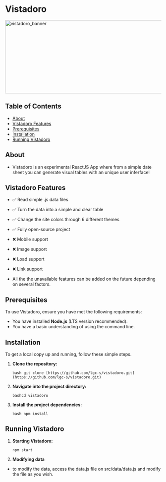 # Vistadoro

<img width="1568" height="236" alt="vistadoro_banner" src="https://github.com/user-attachments/assets/79790be1-6cc2-4743-b047-d14313721ece" />

## Table of Contents

* [About](#about)
* [Vistadoro Features](#vistadoro-features)
* [Prerequisites](#prerequisites)
* [Installation](#installation)
* [Running Vistadoro](#running-vistadoro)

## About
- Vistadoro is an experimental ReactJS App where from a simple date sheet you can generate visual tables with an unique user inferface!

## Vistadoro Features
- ✅ Read simple .js data files
- ✅ Turn the data into a simple and clear table
- ✅ Change the site colors through 6 different themes
- ✅ Fully open-source project
- ❌ Mobile support
- ❌ Image support
- ❌ Load support
- ❌ Link support

- All the the unavailable features can be added on the future depending on several factors.

## Prerequisites

To use Vistadoro, ensure you have met the following requirements:

* You have installed **Node.js** (LTS version recommended).
* You have a basic understanding of using the command line.

## Installation

To get a local copy up and running, follow these simple steps.

1.  **Clone the repository:**

    ```bash git clone [https://github.com/lgc-s/vistadoro.git](https://github.com/lgc-s/vistadoro.git)```

2.  **Navigate into the project directory:**

    ```bashcd vistadoro```

3.  **Install the project dependencies:**

    ```bash npm install```

## Running Vistadoro

1.  **Starting Vistadoro:**

    ```npm start```

2.  **Modifying data**

* to modify the data, access the data.js file on src/data/data.js and modify the file as you wish.
